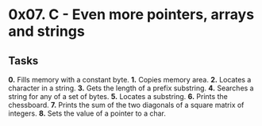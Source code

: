 # 0x07. C - Even more pointers, arrays and strings

## Tasks

**0.** Fills memory with a constant byte.
**1.** Copies memory area.
**2.** Locates a character in a string.
**3.** Gets the length of a prefix substring.
**4.** Searches a string for any of a set of bytes.
**5.** Locates a substring.
**6.** Prints the chessboard.
**7.** Prints the sum of the two diagonals of a square matrix of integers.
**8.** Sets the value of a pointer to a char.